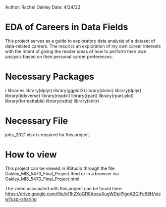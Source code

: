 Author: Rachel Oakley
Date: 4/24/22

# EDA of Careers in Data Fields

This project serves as a guide to exploratory data analysis of a dataset of data-related careers. 
The result is an exploration of my own career interests with the intent of giving the reader ideas of how 
to perform their own analysis based on their personal career preferences.

# Necessary Packages
r libraries
library(dplyr)
library(ggplot2)
library(skimr)
library(dplyr)
library(tidyverse)
library(readxl)
library(rpart)
library(rpart.plot)
library(formattable)
library(rattle)
library(knitr)

# Necessary File
jobs_2021.xlsx is required for this project.

# How to view
This project can be viewed in RStudio through the file Oakley_MIS_5470_Final_Project.Rmd 
or in a browser via Oakley_MIS_5470_Final_Project.html

The video associated with this project can be found here:
https://drive.google.com/file/d/1h2XqGI10AoeuXugWDpiPlgqA2QjFc68H/view?usp=sharing
